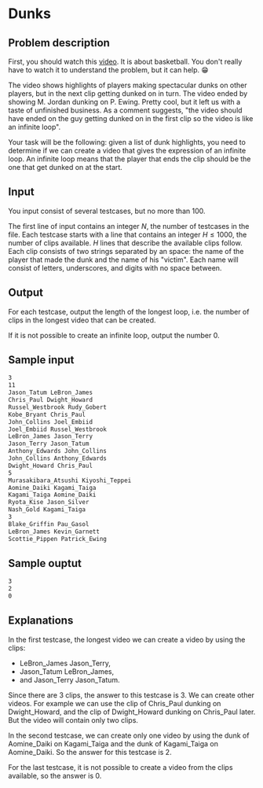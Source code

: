 # Dunks

## Problem description

First, you should watch this [video](https://youtu.be/7KC_UwJ81RU).
It is about basketball. You don't really have to watch it to understand
the problem, but it can help. :grin:

The video shows highlights of players making spectacular dunks on other
players, but in the next clip getting dunked on in turn. The video ended
by showing M. Jordan dunking on P. Ewing. Pretty cool, but it left us with
a taste of unfinished business. As a comment suggests, "the video should
have ended on the guy getting dunked on in the first clip so the video is
like an infinite loop".

Your task will be the following: given a list of dunk highlights, you need
to determine if we can create a video that gives the expression of an infinite
loop. An infinite loop means that the player that ends the clip should be
the one that get dunked on at the start.

## Input

You input consist of several testcases, but no more than $100$.

The first line of input contains an integer $N$, the number of testcases
in the file. Each testcase starts with a line that contains an integer
$H \le 1000$, the number of clips available. $H$ lines that describe the
available clips follow. Each clip consists of two strings separated by an
space: the name of the player that made the dunk and the name of his "victim".
Each name will consist of letters, underscores, and digits with no space
between.

## Output

For each testcase, output the length of the longest loop, i.e. the number
of clips in the longest video that can be created.

If it is not possible to create an infinite loop, output the number $0$.

## Sample input

```txt
3
11
Jason_Tatum LeBron_James
Chris_Paul Dwight_Howard
Russel_Westbrook Rudy_Gobert
Kobe_Bryant Chris_Paul
John_Collins Joel_Embiid
Joel_Embiid Russel_Westbrook
LeBron_James Jason_Terry
Jason_Terry Jason_Tatum
Anthony_Edwards John_Collins
John_Collins Anthony_Edwards
Dwight_Howard Chris_Paul
5
Murasakibara_Atsushi Kiyoshi_Teppei
Aomine_Daiki Kagami_Taiga
Kagami_Taiga Aomine_Daiki
Ryota_Kise Jason_Silver
Nash_Gold Kagami_Taiga
3
Blake_Griffin Pau_Gasol
LeBron_James Kevin_Garnett
Scottie_Pippen Patrick_Ewing
```

## Sample ouptut

```txt
3
2
0
```

## Explanations

In the first testcase, the longest video we can create a video by using
the clips:

- LeBron_James Jason_Terry,
- Jason_Tatum LeBron_James,
- and Jason_Terry Jason_Tatum.

Since there are $3$ clips, the answer to this testcase is $3$.
We can create other videos. For example we can use the clip of Chris_Paul
dunking on Dwight_Howard, and the clip of Dwight_Howard dunking on Chris_Paul
later. But the video will contain only two clips.

In the second testcase, we can create only one video by using the dunk of
Aomine_Daiki on Kagami_Taiga and the dunk of Kagami_Taiga on Aomine_Daiki.
So the answer for this testcase is $2$.

For the last testcase, it is not possible to create a video from the clips
available, so the answer is $0$.
